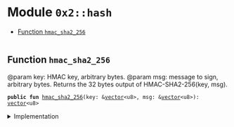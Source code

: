 
<a name="0x2_hash"></a>

# Module `0x2::hash`



-  [Function `hmac_sha2_256`](#0x2_hash_hmac_sha2_256)


<pre><code></code></pre>



<a name="0x2_hash_hmac_sha2_256"></a>

## Function `hmac_sha2_256`

@param key: HMAC key, arbitrary bytes.
@param msg: message to sign, arbitrary bytes.
Returns the 32 bytes output of HMAC-SHA2-256(key, msg).


<pre><code><b>public</b> <b>fun</b> <a href="hash.md#0x2_hash_hmac_sha2_256">hmac_sha2_256</a>(key: &<a href="">vector</a>&lt;u8&gt;, msg: &<a href="">vector</a>&lt;u8&gt;): <a href="">vector</a>&lt;u8&gt;
</code></pre>



<details>
<summary>Implementation</summary>


<pre><code><b>public</b> <b>native</b> <b>fun</b> <a href="hash.md#0x2_hash_hmac_sha2_256">hmac_sha2_256</a>(key: &<a href="">vector</a>&lt;u8&gt;, msg: &<a href="">vector</a>&lt;u8&gt;): <a href="">vector</a>&lt;u8&gt;;
</code></pre>



</details>
